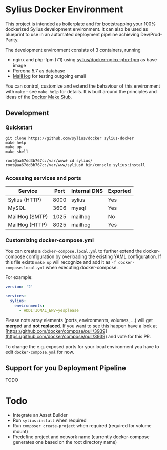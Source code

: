 # Sylius Docker Environment

This project is intended as boilerplate and for bootstrapping your 100% dockerized Sylius development environment. It can also be used as blueprint to use in an automated deployment pipeline achieving Dev/Prod-Parity.

The development environment consists of 3 containers, running

  * nginx and php-fpm (7.1) using [sylius/docker-nginx-php-fpm](https://hub.docker.com/r/sylius/nginx-php-fpm/) as base image
  * Percona 5.7 as database
  * [MailHog](https://github.com/mailhog/MailHog) for testing outgoing email

You can control, customize and extend the behaviour of this environment with ``make`` - see ``make help`` for details. It is built around the principles and ideas of the [Docker Make Stub](https://github.com/25th-floor/docker-make-stub).

## Development

### Quickstart

```
git clone https://github.com/sylius/docker sylius-docker
make help
make up
make shell

root@aa67dd3b767c:/var/www# cd sylius/
root@aa67dd3b767c:/var/www/sylius# bin/console sylius:install
```

### Accessing services and ports

| Service        | Port  | Internal DNS | Exported |
|----------------|-------|--------------|----------|
| Sylius (HTTP)  | 8000  | sylius       | Yes      |
| MySQL          | 3606  | mysql        | Yes      |
| MailHog (SMTP) | 1025  | mailhog      | No       |
| MailHog (HTTP) | 8025  | mailhog      | Yes      |

### Customizing docker-compose.yml

You can create a ``docker-compose.local.yml`` to further extend the docker-compose configuration by overloading the existing YAML configuration. If this file exists ``make up`` will recognize and add it as ``-f docker-compose.local.yml`` when executing docker-compose.

For example:

```yaml
version: '2'

services:
  sylius:
    environments:
      - ADDITIONAL_ENV=yesplease
```

Please note array elements (ports, environments, volumes, ...) will get **merged** and **not replaced**. If you want to see this happen have a look at [https://github.com/docker/compose/pull/3939](https://github.com/docker/compose/pull/3939) and vote for this PR.

To change the e.g. exposed ports for your local environment you have to edit ``docker-compose.yml`` for now.

## Support for you Deployment Pipeline

TODO

# Todo

  * Integrate an Asset Builder
  * Run ``sylius:install`` when required
  * Run ``composer create-project`` when required (required for volume mount)
  * Predefine project and network name (currently docker-compose generates one based on the root directory name)